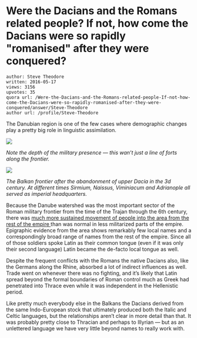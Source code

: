 # Were the Dacians and the Romans related people? If not, how come the Dacians were so rapidly "romanised" after they were conquered?

	author: Steve Theodore
	written: 2016-05-17
	views: 3156
	upvotes: 35
	quora url: /Were-the-Dacians-and-the-Romans-related-people-If-not-how-come-the-Dacians-were-so-rapidly-romanised-after-they-were-conquered/answer/Steve-Theodore
	author url: /profile/Steve-Theodore


The Danubian region is one of the few cases where demographic changes play a pretty big role in linguistic assimilation.

![](https://qph.fs.quoracdn.net/main-qimg-6992f368cc90f59fbdddcbff33b4273e)

_Note the depth of the military presence — this wan’t just a line of forts along the frontier._ 

![](https://qph.fs.quoracdn.net/main-qimg-303817550d14eda304fc8ab65e5f8b6e)

_The Balkan frontier after the abandonment of upper Dacia in the 3d century. At different times Sirmium, Naissus, Viminiacum and Adrianople all served as imperial headquarters._ 

Because the Danube watershed was the most important sector of the Roman military frontier from the time of the Trajan through the 6th century, there was [much more sustained movement of people into the area from the rest of the empire ](http://www.peeters-leuven.be/boekoverz.asp?nr=8878)than was normal in less militarized parts of the empire. Epigraphic evidence from the area shows remarkably few local names and a correspondingly broad range of names from the rest of the empire. Since all of those soldiers spoke Latin as their common tongue (even if it was only their second language) Latin became the de-facto local tongue as well.

Despite the frequent conflicts with the Romans the native Dacians also, like the Germans along the Rhine, absorbed a lot of indirect influences as well. Trade went on whenever there was no fighting, and it’s likely that Latin spread beyond the formal boundaries of Roman control much as Greek had penetrated into Thrace even while it was independent in the Hellenistic period.

Like pretty much everybody else in the Balkans the Dacians derived from the same Indo-European stock that ultimately produced both the Italic and Celtic languages, but the relationships aren’t clear in more detail than that. It was probably pretty close to Thracian and perhaps to Illyrian — but as an unlettered language we have very little beyond names to really work with.

